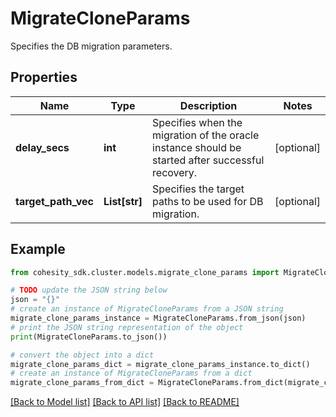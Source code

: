 # MigrateCloneParams

Specifies the DB migration parameters.

## Properties

Name | Type | Description | Notes
------------ | ------------- | ------------- | -------------
**delay_secs** | **int** | Specifies when the migration of the oracle instance should be started after successful recovery. | [optional] 
**target_path_vec** | **List[str]** | Specifies the target paths to be used for DB migration. | [optional] 

## Example

```python
from cohesity_sdk.cluster.models.migrate_clone_params import MigrateCloneParams

# TODO update the JSON string below
json = "{}"
# create an instance of MigrateCloneParams from a JSON string
migrate_clone_params_instance = MigrateCloneParams.from_json(json)
# print the JSON string representation of the object
print(MigrateCloneParams.to_json())

# convert the object into a dict
migrate_clone_params_dict = migrate_clone_params_instance.to_dict()
# create an instance of MigrateCloneParams from a dict
migrate_clone_params_from_dict = MigrateCloneParams.from_dict(migrate_clone_params_dict)
```
[[Back to Model list]](../README.md#documentation-for-models) [[Back to API list]](../README.md#documentation-for-api-endpoints) [[Back to README]](../README.md)


